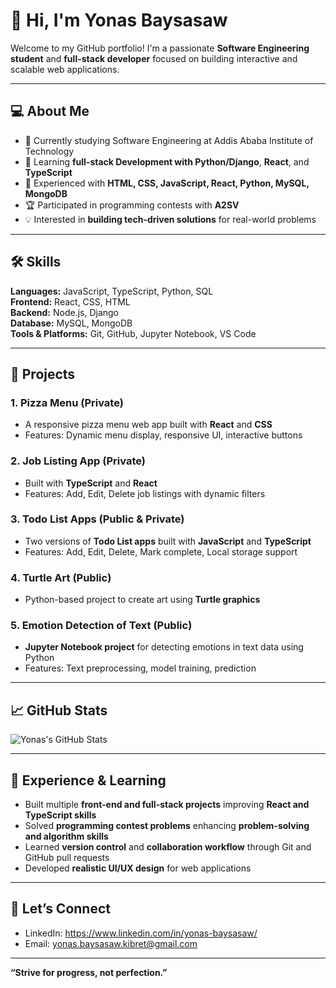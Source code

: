 # 👋 Hi, I'm Yonas Baysasaw

Welcome to my GitHub portfolio! I'm a passionate **Software Engineering student** and **full-stack developer** focused on building interactive and scalable web applications.  

---

## 💻 About Me
- 🏫 Currently studying Software Engineering at Addis Ababa Institute of Technology  
- 🌱 Learning **full-stack Development with Python/Django**, **React**, and **TypeScript**  
- 🔧 Experienced with **HTML, CSS, JavaScript, React, Python, MySQL, MongoDB**  
- 🏆 Participated in programming contests with **A2SV**  
- 💡 Interested in **building tech-driven solutions** for real-world problems  

---

## 🛠 Skills
**Languages:** JavaScript, TypeScript, Python, SQL  
**Frontend:** React, CSS, HTML  
**Backend:** Node.js, Django  
**Database:** MySQL, MongoDB  
**Tools & Platforms:** Git, GitHub, Jupyter Notebook, VS Code  

---

## 📂 Projects

### 1. **Pizza Menu** (Private)
- A responsive pizza menu web app built with **React** and **CSS**  
- Features: Dynamic menu display, responsive UI, interactive buttons  

### 2. **Job Listing App** (Private)
- Built with **TypeScript** and **React**  
- Features: Add, Edit, Delete job listings with dynamic filters  

### 3. **Todo List Apps** (Public & Private)
- Two versions of **Todo List apps** built with **JavaScript** and **TypeScript**  
- Features: Add, Edit, Delete, Mark complete, Local storage support  

### 4. **Turtle Art** (Public)
- Python-based project to create art using **Turtle graphics**  

### 5. **Emotion Detection of Text** (Public)
- **Jupyter Notebook project** for detecting emotions in text data using Python  
- Features: Text preprocessing, model training, prediction  



---

## 📈 GitHub Stats
![Yonas's GitHub Stats](https://github-readme-stats.vercel.app/api?username=yonas-baysasaw&show_icons=true&theme=radical)

---

## 🌟 Experience & Learning
- Built multiple **front-end and full-stack projects** improving **React and TypeScript skills**  
- Solved **programming contest problems** enhancing **problem-solving and algorithm skills**  
- Learned **version control** and **collaboration workflow** through Git and GitHub pull requests  
- Developed **realistic UI/UX design** for web applications  

---

## 🤝 Let’s Connect
- LinkedIn: https://www.linkedin.com/in/yonas-baysasaw/ 
- Email: yonas.baysasaw.kibret@gmail.com 

---

**“Strive for progress, not perfection.”**  
